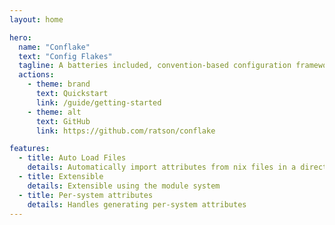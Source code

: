 ```yaml
---
layout: home

hero:
  name: "Conflake"
  text: "Config Flakes"
  tagline: A batteries included, convention-based configuration framework for Nix Flakes.
  actions:
    - theme: brand
      text: Quickstart
      link: /guide/getting-started
    - theme: alt
      text: GitHub
      link: https://github.com/ratson/conflake

features:
  - title: Auto Load Files
    details: Automatically import attributes from nix files in a directory  (default `./nix`)
  - title: Extensible
    details: Extensible using the module system
  - title: Per-system attributes
    details: Handles generating per-system attributes
---
```

